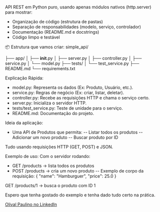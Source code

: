 API REST em Python puro, usando apenas módulos nativos (http.server) para mostrar:
- Organização de código (estrutura de pastas)
- Separação de responsabilidades (modelo, serviço, controlador)
- Documentação (README.md e docstrings)
- Código limpo e testável

📦 Estrutura que vamos criar:
simple_api/

├── app/
│   ├── __init__.py
│   ├── server.py
│   ├── controller.py
│   ├── service.py
│   └── model.py
├── tests/
│   └── test_service.py
├── README.md
└── requirements.txt

Explicação Rápida:
- model.py: Representa os dados (Ex: Produto, Usuário, etc.).
- service.py: Regras de negócio (Ex: criar, listar, deletar).
- controller.py: Recebe as requisições HTTP e chama o serviço certo.
- server.py: Inicializa o servidor HTTP.
- tests/test_service.py: Teste de unidade para o serviço.
- README.md: Documentação do projeto.

Ideia da aplicação:
- Uma API de Produtos que permita:
-- Listar todos os produtos
-- Adicionar um novo produto
-- Buscar produto por ID

Tudo usando requisições HTTP (GET, POST) e JSON.

Exemplo de uso:
Com o servidor rodando:
- GET /products → lista todos os produtos
- POST /products → cria um novo produto
-- Exemplo de corpo da requisição:
{
  "name": "Hamburguer",
  "price": 25.0
}

GET /products/1 → busca o produto com ID 1

Espero que tenha gostado do exemplo e tenha dado tudo certo na prática.

[Olival Paulino no LinkedIn](https://www.linkedin.com/in/olivalpaulino/)
